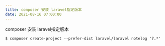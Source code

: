 ```yaml
---
title: composer 安装 laravel指定版本
date: 2021-08-16 07:00:00
---
```


composer 安装 laravel指定版本


```
$ composer create-project --prefer-dist laravel/laravel notelog '7.*'
```